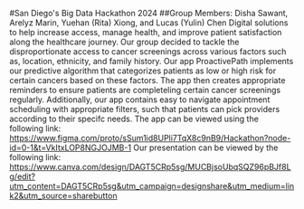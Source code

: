 #San Diego's Big Data Hackathon 2024
##Group Members: Disha Sawant, Arelyz Marin, Yuehan (Rita) Xiong, and Lucas (Yulin) Chen
Digital solutions to help increase access, manage health, and improve patient satisfaction along the healthcare journey.
Our group decided to tackle the disproportionate access to cancer screenings across various factors such as, location, ethnicity, and family history. Our app ProactivePath implements our predictive algorithm that categorizes patients as low or high risk for certain cancers based on these factors. The app then creates appropriate reminders to ensure patients are completeling certain cancer screenings regularly. Additionally, our app contains easy to navigate appointment scheduling with appropriate filters, such that patients can pick providers according to their specifc needs. 
The app can be viewed using the following link:
https://www.figma.com/proto/sSum1id8UPli7TqX8c9nB9/Hackathon?node-id=0-1&t=VkItxLOP8NGJOJMB-1
Our presentation can be viewed by the following link:
https://www.canva.com/design/DAGT5CRp5sg/MUCBjsoUbqSQZ96pBJf8Lg/edit?utm_content=DAGT5CRp5sg&utm_campaign=designshare&utm_medium=link2&utm_source=sharebutton
